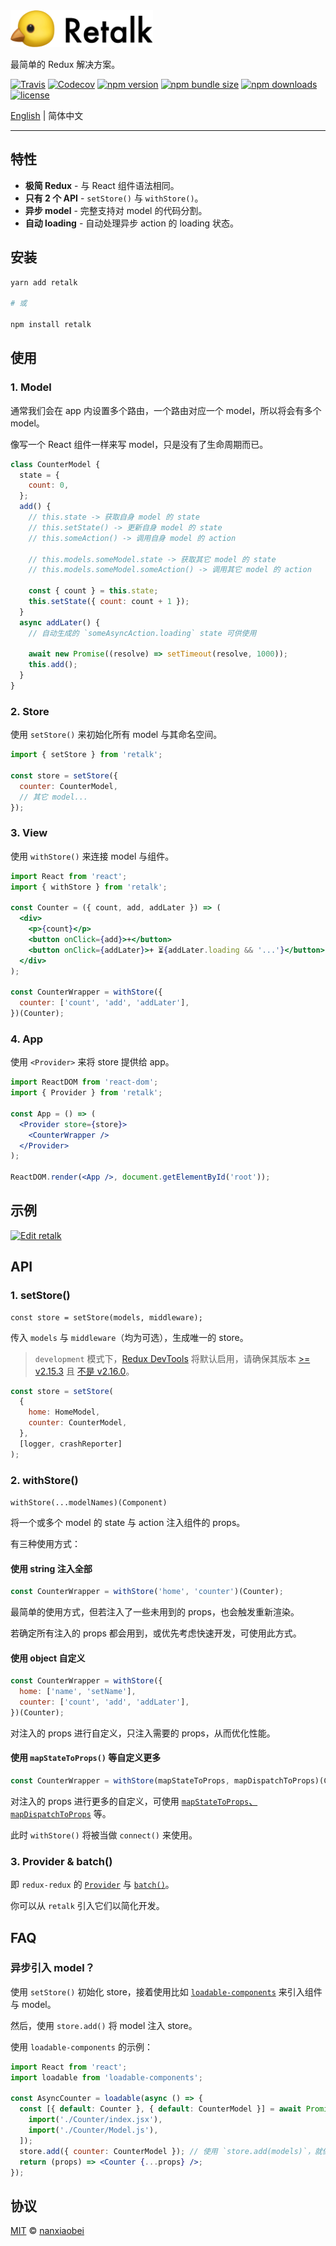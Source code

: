 <img src="./logo.png" width="228" alt="Retalk">

最简单的 Redux 解决方案。

[![Travis](https://img.shields.io/travis/nanxiaobei/retalk.svg?style=flat-square)](https://travis-ci.org/nanxiaobei/retalk)
[![Codecov](https://img.shields.io/codecov/c/github/nanxiaobei/retalk.svg?style=flat-square)](https://codecov.io/gh/nanxiaobei/retalk)
[![npm version](https://img.shields.io/npm/v/retalk.svg?style=flat-square)](https://www.npmjs.com/package/retalk)
[![npm bundle size](https://img.shields.io/bundlephobia/minzip/retalk?style=flat-square)](https://bundlephobia.com/result?p=retalk)
[![npm downloads](https://img.shields.io/npm/dt/retalk.svg?style=flat-square)](http://www.npmtrends.com/retalk)
[![license](https://img.shields.io/github/license/nanxiaobei/retalk.svg?style=flat-square)](https://github.com/nanxiaobei/retalk/blob/master/LICENSE)

[English](./README.md) | 简体中文

---

## 特性

- **极简 Redux** - 与 React 组件语法相同。
- **只有 2 个 API** - `setStore()` 与 `withStore()`。
- **异步 model** - 完整支持对 model 的代码分割。
- **自动 loading** - 自动处理异步 action 的 loading 状态。

## 安装

```sh
yarn add retalk

# 或

npm install retalk
```

## 使用

### 1. Model

通常我们会在 app 内设置多个路由，一个路由对应一个 model，所以将会有多个 model。

像写一个 React 组件一样来写 model，只是没有了生命周期而已。

```js
class CounterModel {
  state = {
    count: 0,
  };
  add() {
    // this.state -> 获取自身 model 的 state
    // this.setState() -> 更新自身 model 的 state
    // this.someAction() -> 调用自身 model 的 action

    // this.models.someModel.state -> 获取其它 model 的 state
    // this.models.someModel.someAction() -> 调用其它 model 的 action

    const { count } = this.state;
    this.setState({ count: count + 1 });
  }
  async addLater() {
    // 自动生成的 `someAsyncAction.loading` state 可供使用

    await new Promise((resolve) => setTimeout(resolve, 1000));
    this.add();
  }
}
```

### 2. Store

使用 `setStore()` 来初始化所有 model 与其命名空间。

```js
import { setStore } from 'retalk';

const store = setStore({
  counter: CounterModel,
  // 其它 model...
});
```

### 3. View

使用 `withStore()` 来连接 model 与组件。

```jsx harmony
import React from 'react';
import { withStore } from 'retalk';

const Counter = ({ count, add, addLater }) => (
  <div>
    <p>{count}</p>
    <button onClick={add}>+</button>
    <button onClick={addLater}>+ ⏳{addLater.loading && '...'}</button>
  </div>
);

const CounterWrapper = withStore({
  counter: ['count', 'add', 'addLater'],
})(Counter);
```

### 4. App

使用 `<Provider>` 来将 store 提供给 app。

```jsx harmony
import ReactDOM from 'react-dom';
import { Provider } from 'retalk';

const App = () => (
  <Provider store={store}>
    <CounterWrapper />
  </Provider>
);

ReactDOM.render(<App />, document.getElementById('root'));
```

## 示例

[![Edit retalk](https://codesandbox.io/static/img/play-codesandbox.svg)](https://codesandbox.io/s/retalk-5l9mqnzvx?fontsize=14)

## API

### 1. setStore()

```
const store = setStore(models, middleware);
```

传入 `models` 与 `middleware`（均为可选），生成唯一的 store。

> `development` 模式下，[Redux DevTools](https://github.com/zalmoxisus/redux-devtools-extension) 将默认启用，请确保其版本 [>= v2.15.3](https://github.com/reduxjs/redux/issues/2943) 且 [不是 v2.16.0](https://stackoverflow.com/a/53512072/6919133)。

```js
const store = setStore(
  {
    home: HomeModel,
    counter: CounterModel,
  },
  [logger, crashReporter]
);
```

### 2. withStore()

`withStore(...modelNames)(Component)`

将一个或多个 model 的 state 与 action 注入组件的 props。

有三种使用方式：

#### 使用 string 注入全部

```js
const CounterWrapper = withStore('home', 'counter')(Counter);
```

最简单的使用方式，但若注入了一些未用到的 props，也会触发重新渲染。

若确定所有注入的 props 都会用到，或优先考虑快速开发，可使用此方式。

#### 使用 object 自定义

```js
const CounterWrapper = withStore({
  home: ['name', 'setName'],
  counter: ['count', 'add', 'addLater'],
})(Counter);
```

对注入的 props 进行自定义，只注入需要的 props，从而优化性能。

#### 使用 `mapStateToProps()` 等自定义更多

```js
const CounterWrapper = withStore(mapStateToProps, mapDispatchToProps)(Counter);
```

对注入的 props 进行更多的自定义，可使用 [`mapStateToProps`、`mapDispatchToProps`](https://react-redux.js.org/api/connect) 等。

此时 `withStore()` 将被当做 `connect()` 来使用。

### 3. Provider & batch()

即 `redux-redux` 的 [`Provider`](https://react-redux.js.org/api/provider) 与 [`batch()`](https://react-redux.js.org/api/batch)。

你可以从 `retalk` 引入它们以简化开发。

## FAQ

### 异步引入 model？

使用 `setStore()` 初始化 store，接着使用比如 [`loadable-components`](https://github.com/smooth-code/loadable-components/#loading-multiple-resources-in-parallel) 来引入组件与 model。

然后，使用 `store.add()` 将 model 注入 store。

使用 `loadable-components` 的示例：

```jsx harmony
import React from 'react';
import loadable from 'loadable-components';

const AsyncCounter = loadable(async () => {
  const [{ default: Counter }, { default: CounterModel }] = await Promise.all([
    import('./Counter/index.jsx'),
    import('./Counter/Model.js'),
  ]);
  store.add({ counter: CounterModel }); // 使用 `store.add(models)`，就像 `setStore(models)` 一样
  return (props) => <Counter {...props} />;
});
```

## 协议

[MIT](https://github.com/nanxiaobei/retalk/blob/master/LICENSE) © [nanxiaobei](https://mrlee.me/)
